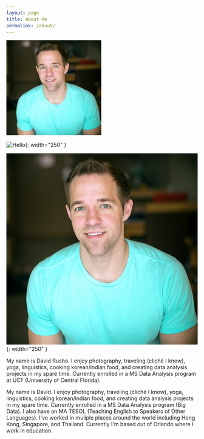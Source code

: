 ```yaml
---
layout: page
title: About Me
permalink: /about/
---
```


<p><img src="https://github.com/drusho/blog/blob/master/assets/headshot.jpg" alt="headshot" width="250"></p>


![Hello]("https://github.com/drusho/blog/blob/master/assets/headshot.jpg"){: width="250" }



![Hello2](https://github.com/drusho/blog/blob/master/assets/headshot.jpg){: width="250" }

My name is David Rusho.  I enjoy photography, traveling (cliché I know), yoga, linguistics, cooking korean/indian food, and creating data analysis projects in my spare time.  Currently enrolled in a MS Data Analysis program at UCF (University of Central Florida).

My name is David.  I enjoy photography, traveling (cliché I know), yoga, linguistics, cooking korean/indian food, and creating data analysis projects in my spare time.  Currently enrolled in a MS Data Analysis program (Big Data).  I also have an MA TESOL (Teaching English to Speakers of Other Languages).  I've worked in muliple places around the world including Hong Kong, Singapore, and Thailand.  Currently I'm based out of Orlando where I work in education.